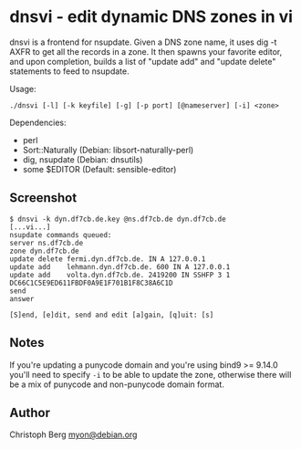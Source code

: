 dnsvi - edit dynamic DNS zones in vi
====================================

dnsvi is a frontend for nsupdate. Given a DNS zone name, it uses dig -t AXFR to
get all the records in a zone. It then spawns your favorite editor, and upon
completion, builds a list of "update add" and "update delete" statements to
feed to nsupdate.

Usage:

    ./dnsvi [-l] [-k keyfile] [-g] [-p port] [@nameserver] [-i] <zone>

Dependencies:

  * perl
  * Sort::Naturally (Debian: libsort-naturally-perl)
  * dig, nsupdate (Debian: dnsutils)
  * some $EDITOR (Default: sensible-editor)

Screenshot
----------

    $ dnsvi -k dyn.df7cb.de.key @ns.df7cb.de dyn.df7cb.de
    [...vi...]
    nsupdate commands queued:
    server ns.df7cb.de
    zone dyn.df7cb.de
    update delete fermi.dyn.df7cb.de. IN A 127.0.0.1
    update add    lehmann.dyn.df7cb.de. 600 IN A 127.0.0.1
    update add    volta.dyn.df7cb.de. 2419200 IN SSHFP 3 1 DC66C1C5E9ED611FBDF0A9E1F701B1F8C38A6C1D
    send
    answer

    [S]end, [e]dit, send and edit [a]gain, [q]uit: [s]

Notes
-----

If you're updating a punycode domain and you're using bind9 >= 9.14.0 you'll need to specify `-i` to be able to update the zone, otherwise there will be a mix of punycode and non-punycode domain format.

Author
------

Christoph Berg <myon@debian.org>
